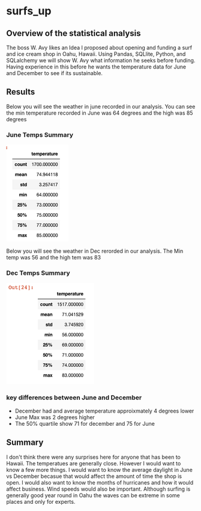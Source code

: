 # surfs_up
## Overview of the statistical analysis
The boss W. Avy likes an Idea I proposed about opening and funding a surf and ice cream shop in Oahu, Hawaii.  Using Pandas, SQLlite, Python, and SQLalchemy we will show W. Avy what information he seeks before funding.  Having experience in this before he wants the temperature data for June and December to see if its sustainable.

## Results

Below you will see the weather in june recorded in our analysis.  You can see the min temperature recorded in June was 64 degrees and the high was 85 degrees

### June Temps Summary
![june Temps.png](https://github.com/fatkid2x4/surfs_up/blob/main/June%20Temps.png)

Below you will see the weather in Dec rerorded in our analysis. The Min temp was 56 and the high tem was 83

### Dec Temps Summary
![Dec temps.png](https://github.com/fatkid2x4/surfs_up/blob/main/Dec%20temps.png)

### key differences between June and December
 - December had and average temperature approixmately 4 degrees lower
 - June Max was 2 degrees higher
 - The 50% quartile show 71 for december and 75 for June
## Summary
I don't think there were any surprises here for anyone that has been to Hawaii.  The temperatues are generally close.  However I would want to know a few more things.  I would want to know the average daylight in June vs December becasue that would affect the amount of time the shop is open.  I would also want to know the months of hurricanes and how it would affect business. Wind speeds would also be important.  Although surfing is generally good year round in Oahu the waves can be extreme in some places and only for experts.
